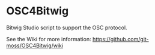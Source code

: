OSC4Bitwig
===========

Bitwig Studio script to support the OSC protocol.

See the Wiki for more information: https://github.com/git-moss/OSC4Bitwig/wiki